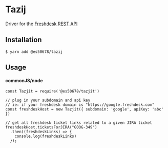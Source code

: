 # Tazij
Driver for the [Freshdesk REST API](https://developers.freshdesk.com/api/)

## Installation
```(shell script)
$ yarn add @es50678/tazij
```

## Usage
#### commonJS/node
```(javascript)
const Tazjit = require('@es50678/tazjit')

// plug in your subdomain and api key
// ie: if your freshdesk domain is "https://google.freshdesk.com"
const freshdeskHost = new Tazjit({ subdomain: 'google', apiKey: 'abc' })

// get all freshdesk ticket links related to a given JIRA ticket
freshdeskHost.ticketsForJIRA("GOOG-349")
  .then((freshdeskLinks) => {
    console.log(freshdeskLinks)
  });
```

